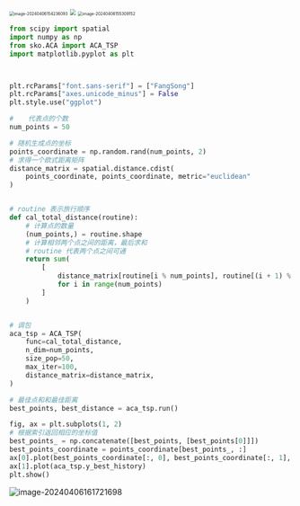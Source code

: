 <img src="https://leafalice-image.oss-cn-hangzhou.aliyuncs.com/img/2024-04-06%2Ffc29a65d989baafc98e26abfc3ba3028--4eab--image-20240406154236093.png" alt="image-20240406154236093" style="zoom:50%;" />

<img src="https://leafalice-image.oss-cn-hangzhou.aliyuncs.com/img/2024-04-06%2F0a035aad4b55bb44d111b0fc344630ae--d52a--image-20240406154648846.png" style="zoom:67%;" />

<img src="https://leafalice-image.oss-cn-hangzhou.aliyuncs.com/img/2024-04-06%2Ff898e96aea42ac01344b1dc907f8a51a--f849--image-20240406155309152.png" alt="image-20240406155309152" style="zoom:50%;" />

```python
from scipy import spatial
import numpy as np
from sko.ACA import ACA_TSP
import matplotlib.pyplot as plt



plt.rcParams["font.sans-serif"] = ["FangSong"]
plt.rcParams["axes.unicode_minus"] = False
plt.style.use("ggplot")

# 　 代表点的个数
num_points = 50

# 随机生成点的坐标
points_coordinate = np.random.rand(num_points, 2)
# 求得一个欧式距离矩阵
distance_matrix = spatial.distance.cdist(
    points_coordinate, points_coordinate, metric="euclidean"
)


# routine 表示旅行顺序
def cal_total_distance(routine):
    # 计算点的数量
    (num_points,) = routine.shape
    # 计算相邻两个点之间的距离，最后求和
    # routine 代表两个点之间可通
    return sum(
        [
            distance_matrix[routine[i % num_points], routine[(i + 1) % num_points]]
            for i in range(num_points)
        ]
    )


# 调包
aca_tsp = ACA_TSP(
    func=cal_total_distance,
    n_dim=num_points,
    size_pop=50,
    max_iter=100,
    distance_matrix=distance_matrix,
)

# 最佳点和和最佳距离
best_points, best_distance = aca_tsp.run()

fig, ax = plt.subplots(1, 2)
# 根据索引返回相应的坐标值
best_points_ = np.concatenate([best_points, [best_points[0]]])
best_points_coordinate = points_coordinate[best_points_, :]
ax[0].plot(best_points_coordinate[:, 0], best_points_coordinate[:, 1], "o-")
ax[1].plot(aca_tsp.y_best_history)
plt.show()
```

![image-20240406161721698](https://leafalice-image.oss-cn-hangzhou.aliyuncs.com/img/2024-04-06%2F6f101de8632aa57faee3357aa6419dcb--92ad--image-20240406161721698.png)
